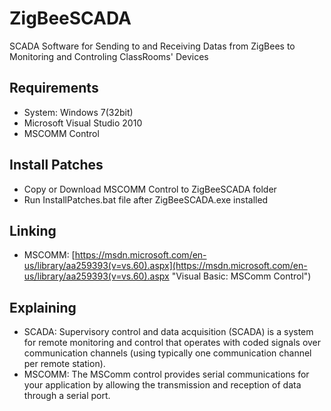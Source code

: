# ZigBeeSCADA
SCADA Software for Sending to and Receiving Datas from ZigBees to Monitoring and Controling ClassRooms' Devices

## Requirements
* System: Windows 7(32bit)
* Microsoft Visual Studio 2010
* MSCOMM Control

## Install Patches
* Copy or Download MSCOMM Control to ZigBeeSCADA folder
* Run InstallPatches.bat file after ZigBeeSCADA.exe installed

## Linking
* MSCOMM: [https://msdn.microsoft.com/en-us/library/aa259393(v=vs.60).aspx](https://msdn.microsoft.com/en-us/library/aa259393(v=vs.60).aspx "Visual Basic: MSComm Control")

## Explaining
* SCADA: Supervisory control and data acquisition (SCADA) is a system for remote monitoring and control that operates with coded signals over communication channels (using typically one communication channel per remote station).
* MSCOMM: The MSComm control provides serial communications for your application by allowing the transmission and reception of data through a serial port.